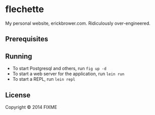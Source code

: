 # flechette

My personal website, erickbrower.com. Ridiculously over-engineered.

## Prerequisites

[leiningen]: https://github.com/technomancy/leiningen
[Docker]: https://docs.docker.com/installation/mac/ 
[Fig]: http://www.fig.sh/

## Running

* To start Postgresql and others, run `fig up -d`
* To start a web server for the application, run `lein run`
* To start a REPL, run `lein repl`

## License

Copyright © 2014 FIXME
